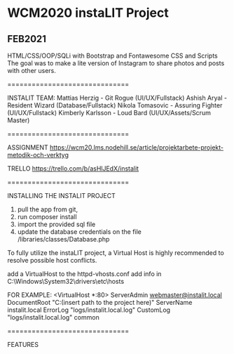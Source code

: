 # WCM2020 instaLIT Project
## FEB2021

 HTML/CSS/OOP/SQLi with Bootstrap and Fontawesome CSS and Scripts
 The goal was to make a lite version of Instagram to share photos and posts with other users.


==============================


INSTALIT TEAM:
 Mattias Herzig - Git Rogue (UI/UX/Fullstack)
 Ashish Aryal - Resident Wizard (Database/Fullstack)
 Nikola Tomasovic - Assuring Fighter (UI/UX/Fullstack)
 Kimberly Karlsson - Loud Bard (UI/UX/Assets/Scrum Master)


==============================


ASSIGNMENT
 https://wcm20.lms.nodehill.se/article/projektarbete-projekt-metodik-och-verktyg

TRELLO
 https://trello.com/b/asHlJEdX/instalit


==============================


INSTALLING THE INSTALIT PROJECT
 1. pull the app from git,
 2. run composer install
 3. import the provided sql file
 4. update the database credentials on the file /libraries/classes/Database.php

To fully utilize the instaLIT project, a Virtual Host is highly recommended to resolve possible host conflicts. 

 add a VirtualHost to the httpd-vhosts.conf
 add info in C:\Windows\System32\drivers\etc\hosts

 FOR EXAMPLE:
 <VirtualHost *:80>
    ServerAdmin webmaster@instalit.local
    DocumentRoot "C:\(insert path to the project here)"
    ServerName instalit.local
    ErrorLog "logs/instalit.local.log"
    CustomLog "logs/instalit.local.log" common
 </VirtualHost>


==============================

FEATURES
